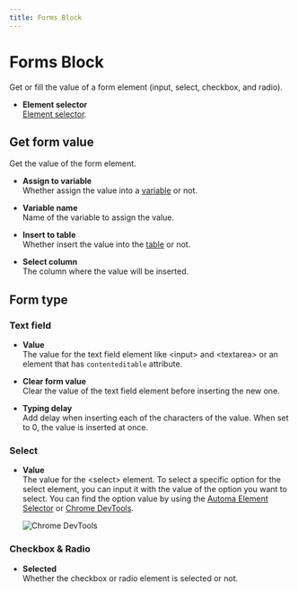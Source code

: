 ```yaml
---
title: Forms Block
---
```


# Forms Block

Get or fill the value of a form element (input, select, checkbox, and radio).

- **Element selector** <br> [Element selector](../workflow/element-selector.md).

## Get form value

Get the value of the form element.

- **Assign to variable** <br> Whether assign the value into a [variable](../workflow/variables.md) or not.

- **Variable name** <br> Name of the variable to assign the value.

- **Insert to table** <br> Whether insert the value into the [table](../workflow/table.md) or not.

- **Select column** <br> The column where the value will be inserted.

## Form type

### Text field

- **Value** <br> The value for the text field element like \<input> and \<textarea> or an element that has `contenteditable` attribute.

- **Clear form value** <br> Clear the value of the text field element before inserting the new one.

- **Typing delay** <br> Add delay when inserting each of the characters of the value. When set to 0, the value is inserted at once.

### Select

- **Value** <br> The value for the \<select> element. To select a specific option for the select element, you can input it with the value of the option you want to select. You can find the option value by using the [Automa Element Selector](../workflow/element-selector.md) or [Chrome DevTools](https://developer.chrome.com/docs/devtools/).

  ![Chrome DevTools](https://s3.ap-southeast-1.amazonaws.com/automa-pub/i/2024/12/02/18e1sr-pr.png)

### Checkbox & Radio

- **Selected** <br> Whether the checkbox or radio element is selected or not.

<!--@include: ../parts/blocks-interaction-note.md-->
